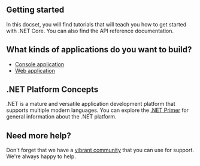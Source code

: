 ## Getting started

In this docset, you will find tutorials that will teach you how to get started with .NET Core. You can also find the API reference documentation. 

## What kinds of applications do you want to build?

* [Console application](getting-started/index.md)
* [Web application](http://docs.asp.net/)

## .NET Platform Concepts

.NET is a mature and versatile application development platform that supports multiple modern languages. You can explore the [.NET Primer](concepts/primer.md) for general information about the .NET platform. 

## Need more help?

Don't forget that we have a [vibrant community](http://dotnet.github.io/support/) that you can use for support. We're always happy to help. 
